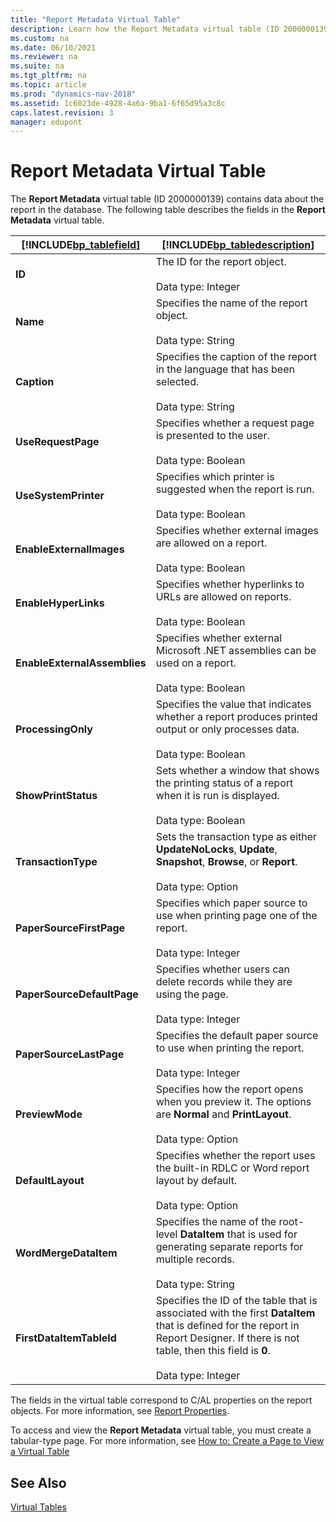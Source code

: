 ```yaml
---
title: "Report Metadata Virtual Table"
description: Learn how the Report Metadata virtual table (ID 2000000139) contains data about the report in the database.
ms.custom: na
ms.date: 06/10/2021
ms.reviewer: na
ms.suite: na
ms.tgt_pltfrm: na
ms.topic: article
ms.prod: "dynamics-nav-2018"
ms.assetid: 1c6023de-4928-4a6a-9ba1-6f65d95a3c8c
caps.latest.revision: 3
manager: edupont
---
```

# Report Metadata Virtual Table
The **Report Metadata** virtual table \(ID 2000000139\) contains data about the report in the database. The following table describes the fields in the **Report Metadata** virtual table.  
  
|[!INCLUDE[bp_tablefield](includes/bp_tablefield_md.md)]|[!INCLUDE[bp_tabledescription](includes/bp_tabledescription_md.md)]|  
|---------------------------------|---------------------------------------|  
|**ID**|The ID for the report object.<br /><br /> Data type: Integer|  
|**Name**|Specifies the name of the report object.<br /><br /> Data type: String|  
|**Caption**|Specifies the caption of the report in the language that has been selected.<br /><br /> Data type: String|  
|**UseRequestPage**|Specifies whether a request page is presented to the user.<br /><br /> Data type: Boolean|  
|**UseSystemPrinter**|Specifies which printer is suggested when the report is run.<br /><br /> Data type: Boolean|  
|**EnableExternalImages**|Specifies whether external images are allowed on a report.<br /><br /> Data type: Boolean|  
|**EnableHyperLinks**|Specifies whether hyperlinks to URLs are allowed on reports.<br /><br /> Data type: Boolean|  
|**EnableExternalAssemblies**|Specifies whether external Microsoft .NET assemblies can be used on a report.<br /><br /> Data type: Boolean|  
|**ProcessingOnly**|Specifies the value that indicates whether a report produces printed output or only processes data.<br /><br /> Data type: Boolean|  
|**ShowPrintStatus**|Sets whether a window that shows the printing status of a report when it is run is displayed.<br /><br /> Data type: Boolean|  
|**TransactionType**|Sets the transaction type as either **UpdateNoLocks**, **Update**, **Snapshot**, **Browse**, or **Report**.<br /><br /> Data type: Option|  
|**PaperSourceFirstPage**|Specifies which paper source to use when printing page one of the report.<br /><br /> Data type: Integer|  
|**PaperSourceDefaultPage**|Specifies whether users can delete records while they are using the page.<br /><br /> Data type: Integer|  
|**PaperSourceLastPage**|Specifies the default paper source to use when printing the report.<br /><br /> Data type: Integer|  
|**PreviewMode**|Specifies how the report opens when you preview it. The options are **Normal** and **PrintLayout**.<br /><br /> Data type: Option|  
|**DefaultLayout**|Specifies whether the report uses the built-in RDLC or Word report layout by default.<br /><br /> Data type: Option|  
|**WordMergeDataItem**|Specifies the name of the root-level **DataItem** that is used for generating separate reports for multiple records.<br /><br /> Data type: String|  
|**FirstDataItemTableId**|Specifies the ID of the table that is associated with the first **DataItem** that is defined for the report in Report Designer. If there is not table, then this field is **0**.<br /><br /> Data type: Integer|  
  
 The fields in the virtual table correspond to C/AL properties on the report objects. For more information, see [Report Properties](Report-Properties.md).  
  
 To access and view the **Report Metadata** virtual table, you must create a tabular-type page. For more information, see [How to: Create a Page to View a Virtual Table](How-to--Create-a-Page-to-View-a-Virtual-Table.md)  
  
## See Also  
 [Virtual Tables](Virtual-Tables.md)